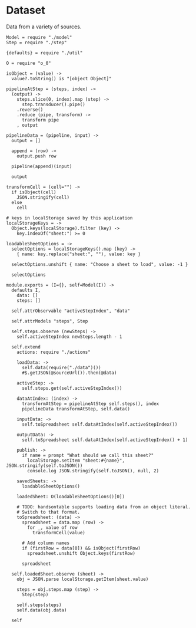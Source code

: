 Dataset
=======

Data from a variety of sources.

    Model = require "./model"
    Step = require "./step"

    {defaults} = require "./util"

    O = require "o_0"

    isObject = (value) ->
      value?.toString() is "[object Object]"

    pipelineAtStep = (steps, index) ->
      (output) ->
        steps.slice(0, index).map (step) ->
          step.transducer().pipe()
        .reverse()
        .reduce (pipe, transform) ->
          transform pipe
        , output

    pipelineData = (pipeline, input) ->
      output = []

      append = (row) ->
        output.push row

      pipeline(append)(input)

      output

    transformCell = (cell="") ->
      if isObject(cell)
        JSON.stringify(cell)
      else
        cell

    # keys in localStorage saved by this application
    localStorageKeys = ->
      Object.keys(localStorage).filter (key) ->
        key.indexOf("sheet:") >= 0

    loadableSheetOptions = ->
      selectOptions = localStorageKeys().map (key) ->
        { name: key.replace("sheet:", ""), value: key }

      selectOptions.unshift { name: "Choose a sheet to load", value: -1 }

      selectOptions

    module.exports = (I={}, self=Model(I)) ->
      defaults I,
        data: []
        steps: []

      self.attrObservable "activeStepIndex", "data"

      self.attrModels "steps", Step

      self.steps.observe (newSteps) ->
        self.activeStepIndex newSteps.length - 1

      self.extend
        actions: require "./actions"

        loadData: ->
          self.data(require("./data")())
          #$.getJSON(@sourceUrl()).then(@data)

        activeStep: ->
          self.steps.get(self.activeStepIndex())

        dataAtIndex: (index) ->
          transformAtStep = pipelineAtStep self.steps(), index
          pipelineData transformAtStep, self.data()

        inputData: ->
          self.toSpreadsheet self.dataAtIndex(self.activeStepIndex())

        outputData: ->
          self.toSpreadsheet self.dataAtIndex(self.activeStepIndex() + 1)

        publish: ->
          if name = prompt "What should we call this sheet?"
            localStorage.setItem "sheet:#{name}", JSON.stringify(self.toJSON())
            console.log JSON.stringify(self.toJSON(), null, 2)

        savedSheets: ->
          loadableSheetOptions()

        loadedSheet: O(loadableSheetOptions()[0])

        # TODO: handsontable supports loading data from an object literal.
        # Switch to that format.
        toSpreadsheet: (data) ->
          spreadsheet = data.map (row) ->
            for _, value of row
              transformCell(value)

          # Add column names
          if (firstRow = data[0]) && isObject(firstRow)
            spreadsheet.unshift Object.keys(firstRow)

          spreadsheet

      self.loadedSheet.observe (sheet) ->
        obj = JSON.parse localStorage.getItem(sheet.value)

        steps = obj.steps.map (step) ->
          Step(step)

        self.steps(steps)
        self.data(obj.data)

      self

